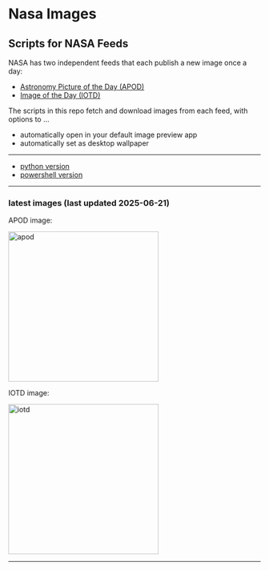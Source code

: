 # Nasa Images

## Scripts for NASA Feeds

NASA has two independent feeds that each publish a new image once a day:

- [Astronomy Picture of the Day (APOD)](https://apod.nasa.gov/apod/)
- [Image of the Day (IOTD)](https://www.nasa.gov/image-of-the-day/)

The scripts in this repo fetch and download images from each feed, with options to ...

- automatically open in your default image preview app
- automatically set as desktop wallpaper

---

- [python version](./python/README.md)
- [powershell version](./powershell/README.md)

---

### latest images (last updated 2025-06-21)

APOD image:

<a href="https://apod.nasa.gov/apod/image/2506/AnalemmaEarthMars.jpg"><img alt="apod" src="https://apod.nasa.gov/apod/image/2506/AnalemmaEarthMars.jpg" height="300" /></a>

IOTD image:

<a href="https://www.nasa.gov/wp-content/uploads/2025/06/gsfc-20171208-archive-e001436orig.jpg"><img alt="iotd" src="https://www.nasa.gov/wp-content/uploads/2025/06/gsfc-20171208-archive-e001436orig.jpg" height="300" /></a>

---

